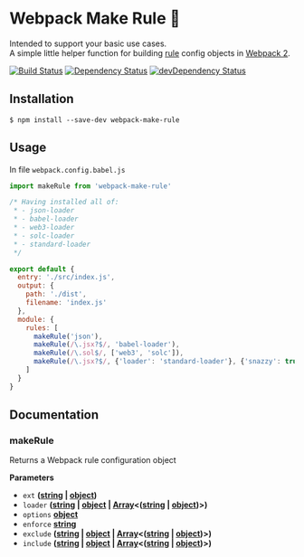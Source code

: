 # Webpack Make Rule 👑

Intended to support your basic use cases.  
A simple little helper function for building [rule](https://webpack.js.org/configuration/module/#rule) config objects in [Webpack 2](https://webpack.js.org/).  

[![Build Status](https://travis-ci.org/rongierlach/webpack-make-rule.svg?branch=master)](https://travis-ci.org/rongierlach/webpack-make-rule) [![Dependency Status](https://david-dm.org/rongierlach/webpack-make-rule.svg)](https://david-dm.org/rongierlach/webpack-make-rule) [![devDependency Status](https://david-dm.org/rongierlach/webpack-make-rule/dev-status.svg)](https://david-dm.org/rongierlach/webpack-make-rule#info=devDependencies)

## Installation

`$ npm install --save-dev webpack-make-rule`

## Usage

In file `webpack.config.babel.js`

```javascript
import makeRule from 'webpack-make-rule'

/* Having installed all of:
 * - json-loader
 * - babel-loader
 * - web3-loader
 * - solc-loader
 * - standard-loader
 */

export default {
  entry: './src/index.js',
  output: {
    path: './dist',
    filename: 'index.js'
  },
  module: {
    rules: [
      makeRule('json'),
      makeRule(/\.jsx?$/, 'babel-loader'),
      makeRule(/\.sol$/, ['web3', 'solc']),
      makeRule(/\.jsx?$/, {'loader': 'standard-loader'}, {'snazzy': true}, 'pre')
    ]
  }
}
```

## Documentation

<!-- Generated by documentation.js. Update this documentation by updating the source code. -->

### makeRule

Returns a Webpack rule configuration object

**Parameters**

-   `ext` **([string](https://developer.mozilla.org/en-US/docs/Web/JavaScript/Reference/Global_Objects/String) \| [object](https://developer.mozilla.org/en-US/docs/Web/JavaScript/Reference/Global_Objects/Object))**
-   `loader` **([string](https://developer.mozilla.org/en-US/docs/Web/JavaScript/Reference/Global_Objects/String) \| [object](https://developer.mozilla.org/en-US/docs/Web/JavaScript/Reference/Global_Objects/Object) \| [Array](https://developer.mozilla.org/en-US/docs/Web/JavaScript/Reference/Global_Objects/Array)&lt;([string](https://developer.mozilla.org/en-US/docs/Web/JavaScript/Reference/Global_Objects/String) \| [object](https://developer.mozilla.org/en-US/docs/Web/JavaScript/Reference/Global_Objects/Object))>)**  
-   `options` **[object](https://developer.mozilla.org/en-US/docs/Web/JavaScript/Reference/Global_Objects/Object)**
-   `enforce` **[string](https://developer.mozilla.org/en-US/docs/Web/JavaScript/Reference/Global_Objects/String)**
-   `exclude` **([string](https://developer.mozilla.org/en-US/docs/Web/JavaScript/Reference/Global_Objects/String) \| [object](https://developer.mozilla.org/en-US/docs/Web/JavaScript/Reference/Global_Objects/Object) \| [Array](https://developer.mozilla.org/en-US/docs/Web/JavaScript/Reference/Global_Objects/Array)&lt;([string](https://developer.mozilla.org/en-US/docs/Web/JavaScript/Reference/Global_Objects/String) \| [object](https://developer.mozilla.org/en-US/docs/Web/JavaScript/Reference/Global_Objects/Object))>)**
-   `include` **([string](https://developer.mozilla.org/en-US/docs/Web/JavaScript/Reference/Global_Objects/String) \| [object](https://developer.mozilla.org/en-US/docs/Web/JavaScript/Reference/Global_Objects/Object) \| [Array](https://developer.mozilla.org/en-US/docs/Web/JavaScript/Reference/Global_Objects/Array)&lt;([string](https://developer.mozilla.org/en-US/docs/Web/JavaScript/Reference/Global_Objects/String) \| [object](https://developer.mozilla.org/en-US/docs/Web/JavaScript/Reference/Global_Objects/Object))>)**
